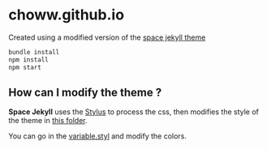 # choww.github.io

Created using a modified version of the [space jekyll theme](https://github.com/victorvoid/space-jekyll-template)

```sh
bundle install
npm install
npm start
```

## How can I modify the theme ?

**Space Jekyll** uses the [Stylus](http://stylus-lang.com/) to process the css, then modifies the style of the theme in [this folder](https://github.com/victorvoid/space-jekyll-template/tree/master/src/styl).

You can go in the [variable.styl](https://github.com/victorvoid/space-jekyll-template/blob/master/src/styl/_variables.styl) and modify the colors. 
